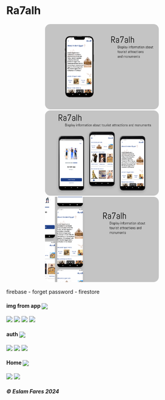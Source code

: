 # Ra7alh

<p align="center">
  <img src="https://github.com/EslamFares/Readme/blob/master/apps%20covers/ra7alh%20Mockup%2007.png?raw=true" width="300px" style="border-radius: 14px 14px 14px 14px">
    <img src="https://github.com/EslamFares/Readme/blob/master/apps%20covers/ra7alh%20Mockup%2009.png?raw=true" width="300px" style="border-radius: 14px 14px 14px 14px">
        <img src="https://github.com/EslamFares/Readme/blob/master/apps%20covers/ra7alh%20Mockup%2015.png?raw=true" width="300px" style="border-radius: 14px 14px 14px 14px">

</p>

firebase - forget password - firestore

<h4>img from app <img align="center" height="20" src="https://media.istockphoto.com/id/1177118488/vector/touch-smartphone-icon-with-hand-for-your-projects.jpg?s=612x612&w=0&k=20&c=txLl828viaMRnrxFZJf-8cj9WyEqRKU2HyEJxOHBucg="></h4>

<p float="left">
  <img src="https://i.ibb.co/FVyvGD3/1.png" width="80" />
  <img src="https://i.ibb.co/z8YzygL/2.png" width="80" />
  <img src="https://i.ibb.co/xXCvvVQ/3.png" width="80" />
  <img src="https://i.ibb.co/wMXvyzD/4.png" width="80" />

</p>

<h4>auth <img align="center" height="20" src="https://static-00.iconduck.com/assets.00/authentication-illustration-1824x2048-zi4lhvn8.png"></h4>

<p float="left">
  <img src="https://i.ibb.co/h8NYQ36/5.png" width="80" />
  <img src="https://i.ibb.co/sbYRsnm/6.png" width="80" />
  <img src="https://i.ibb.co/z4rmj7M/9.png" width="80" />
</p>

<h4>Home <img align="center" height="20" src="https://cdn3.iconfinder.com/data/icons/web-and-mobile-colored-icons-vol-1/128/16-512.png"></h4>

<p float="left">
  <img src="https://i.ibb.co/r7xqyG6/8.png" width="80" />
  <img src="https://i.ibb.co/bHV2Yj9/7.png" width="80" />
</p>
<h5> ©️ Eslam Fares 2024</h5>
